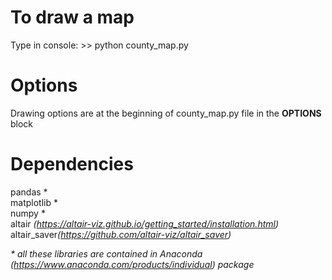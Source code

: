 # To draw a map
Type in console:
\>\> python county_map.py

# Options
Drawing options are at the beginning of county_map.py file in the **OPTIONS** block

# Dependencies
pandas \*<br/>
matplotlib \*<br/>
numpy \*<br/>
altair <i>(https://altair-viz.github.io/getting_started/installation.html)</i><br/>
altair_saver<i>(https://github.com/altair-viz/altair_saver)</i><br/>

<i> \* all these libraries are contained in Anaconda (https://www.anaconda.com/products/individual) package </i>
